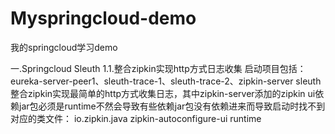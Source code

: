 # Myspringcloud-demo
我的springcloud学习demo

一.Springcloud Sleuth
1.1.整合zipkin实现http方式日志收集
启动项目包括：eureka-server-peer1、sleuth-trace-1、sleuth-trace-2、zipkin-server
sleuth整合zipkin实现最简单的http方式收集日志，其中zipkin-server添加的zipkin ui依赖jar包必须是runtime不然会导致有些依赖jar包没有依赖进来而导致启动时找不到对应的类文件：
<dependency>
    <groupId>io.zipkin.java</groupId>
			<artifactId>zipkin-autoconfigure-ui</artifactId>
			<scope>runtime</scope><!-- 一定使用runtime不然项目无法启动很多依赖类没有加载进来 -->
</dependency>
